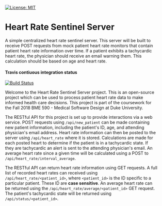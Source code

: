 
[![License: MIT](https://img.shields.io/badge/License-MIT-yellow.svg)](https://opensource.org/licenses/MIT)
# Heart Rate Sentinel Server


A simple centralized heart rate sentinel server. This server will be built to receive POST requests from mock patient heart rate monitors that contain patient heart rate information over time. If a patient exhibits a tachycardic heart rate, the physician should receive an email warning them. This calculation should be based on age and heart rate.

#### Travis contiuous integration status
[![Build Status](https://travis-ci.com/mdholbrook/heart_rate_sentinel_server.svg?branch=master)](https://travis-ci.org/travis-ci/travis-web)


Welcome to the Heart Rate Sentinel Server project. This is an open-source project which can be
used to process patient heart rate data to make informed health care decisions. This project is
part of the coursework for the Fall 2018 BME 590 - Medical Software Design at Duke University.

The RESTful API for this project is set up to provide interactions via a web service.
POST requests using ``/api/new_patient`` can be made containing new patient
information, including the patient's ID, age, and attending physician's email address.
Heart rate information can then be posted to the server using ``/api/heart_rate``
where it is stored. Calculations are made
for each posted heart to determine if the patient is in a tachycardic state. If they are tachycardic
an alert is sent to the attending physician's email. An average heart rate since a
given time will be calculated using a POST to ``/api/heart_rate/interval_average``.

The RESTful API can return heart rate information using GET requests. A full list of recorded heart
rates can received using ``/api/heart_rate/<patient_id>``, where ``<patient_id>`` is the ID specific to
a particular patient. These ID are **case sensitive**. An average heart rate can be returned using
the ``/api/heart_rate/average/<patient_id>`` GET request. The patient's tachycardic state will be returned
using ``/api/status/<patient_id>``.